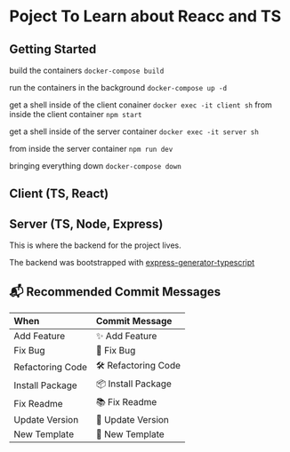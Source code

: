 # Poject To Learn about Reacc and TS

## Getting Started

build the containers
`docker-compose build`

run the containers in the background
`docker-compose up -d`

get a shell inside of the client conainer
`docker exec -it client sh`
from inside the client container
`npm start`

get a shell inside of the server container
`docker exec -it server sh`

from inside the server container
`npm run dev`

bringing everything down
`docker-compose down`

## Client (TS, React)

## Server (TS, Node, Express)

This is where the backend for the project lives.

The backend was bootstrapped with [express-generator-typescript](https://github.com/ljlm0402/typescript-express-starter)

## 📬 Recommended Commit Messages

| When             | Commit Message     |
| :--------------- | :----------------- |
| Add Feature      | ✨ Add Feature     |
| Fix Bug          | 🐞 Fix Bug         |
| Refactoring Code | 🛠 Refactoring Code |
| Install Package  | 📦 Install Package |
| Fix Readme       | 📚 Fix Readme      |
| Update Version   | 🌼 Update Version  |
| New Template     | 🎉 New Template    |
